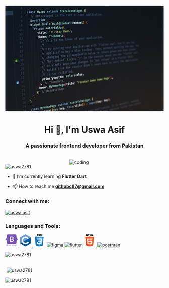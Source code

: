 ![logo](https://github.com/Uswa2781/flutter-practice-app/blob/main/back.jfif)

<h1 align="center">Hi 👋, I'm Uswa Asif</h1>
<h3 align="center">A passionate frontend developer from Pakistan</h3>
<br>

<img align="right" alt="coding" width="300" src="https://camo.githubusercontent.com/5ff9182d12e799168a3bb67b88df7388ae08ede3/68747470733a2f2f6d69726f2e6d656469756d2e636f6d2f6d61782f3837352f312a7164415731546a434e353768316c6275757a766368672e676966">

<p align="left"> <img src="https://komarev.com/ghpvc/?username=uswa2781&label=Profile%20views&color=0e75b6&style=flat" alt="uswa2781" /> </p>

- 🌱 I’m currently learning **Flutter Dart**

- 📫 How to reach me **githubc87@gmail.com**

<h3 align="left">Connect with me:</h3>
<p align="left">
<a href="https://linkedin.com/in/uswa asif" target="blank"><img align="center" src="https://raw.githubusercontent.com/rahuldkjain/github-profile-readme-generator/master/src/images/icons/Social/linked-in-alt.svg" alt="uswa asif" height="30" width="40" /></a>
</p>

<h3 align="left">Languages and Tools:</h3>
<p align="left"> <a href="https://getbootstrap.com" target="_blank" rel="noreferrer"> <img src="https://raw.githubusercontent.com/devicons/devicon/master/icons/bootstrap/bootstrap-plain-wordmark.svg" alt="bootstrap" width="40" height="40"/> </a> <a href="https://www.cprogramming.com/" target="_blank" rel="noreferrer"> <img src="https://raw.githubusercontent.com/devicons/devicon/master/icons/c/c-original.svg" alt="c" width="40" height="40"/> </a> <a href="https://www.w3schools.com/css/" target="_blank" rel="noreferrer"> <img src="https://raw.githubusercontent.com/devicons/devicon/master/icons/css3/css3-original-wordmark.svg" alt="css3" width="40" height="40"/> </a> <a href="https://www.figma.com/" target="_blank" rel="noreferrer"> <img src="https://www.vectorlogo.zone/logos/figma/figma-icon.svg" alt="figma" width="40" height="40"/> </a> <a href="https://flutter.dev" target="_blank" rel="noreferrer"> <img src="https://www.vectorlogo.zone/logos/flutterio/flutterio-icon.svg" alt="flutter" width="40" height="40"/> </a> <a href="https://www.w3.org/html/" target="_blank" rel="noreferrer"> <img src="https://raw.githubusercontent.com/devicons/devicon/master/icons/html5/html5-original-wordmark.svg" alt="html5" width="40" height="40"/> </a> <a href="https://postman.com" target="_blank" rel="noreferrer"> <img src="https://www.vectorlogo.zone/logos/getpostman/getpostman-icon.svg" alt="postman" width="40" height="40"/> </a> </p>


<p><img align="left" src="https://github-readme-stats.vercel.app/api/top-langs?username=uswa2781&show_icons=true&locale=en&layout=compact" alt="uswa2781" /><br><br></p>



<p>&nbsp;<img align="center" src="https://github-readme-stats.vercel.app/api?username=uswa2781&show_icons=true&locale=en" alt="uswa2781" /></p>

<p><img align="center" src="https://github-readme-streak-stats.herokuapp.com/?user=uswa2781&" alt="uswa2781" /></p>
